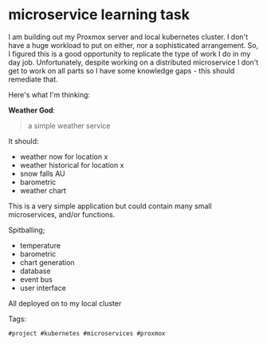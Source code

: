 # microservice learning task

I am building out my Proxmox server and local kubernetes cluster. I don't
have a huge workload to put on either, nor a sophisticated arrangement. So,
I figured this is a good opportunity to replicate the type of work I do
in my day job. Unfortunately, despite working on a distributed microservice
I don't get to work on all parts so I have some knowledge gaps - this should
remediate that.

Here's what I'm thinking:

**Weather God**:

> a simple weather service

It should:

- weather now for location x
- weather historical for location x
- snow falls AU
- barometric
- weather chart

This is a very simple application but could contain many small microservices,
and/or functions.

Spitballing;

- temperature
- barometric
- chart generation
- database
- event bus
- user interface

All deployed on to my local cluster

Tags:

    #project #kubernetes #microservices #proxmox
